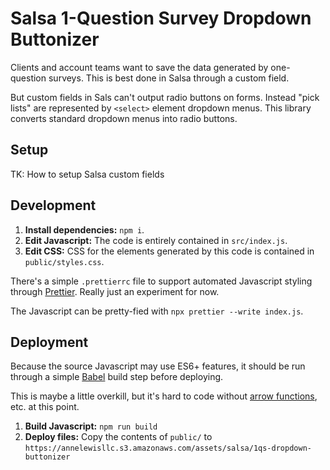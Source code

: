 # Salsa 1-Question Survey Dropdown Buttonizer

Clients and account teams want to save the data generated by one-question surveys. This is best done in Salsa through a custom field.

But custom fields in Sals can't output radio buttons on forms. Instead "pick lists" are represented by `<select>` element dropdown menus. This library converts standard dropdown menus into radio buttons.

## Setup

TK: How to setup Salsa custom fields

## Development

1. **Install dependencies:** `npm i`.
2. **Edit Javascript:** The code is entirely contained in `src/index.js`.
3. **Edit CSS:** CSS for the elements generated by this code is contained in `public/styles.css`.

There's a simple `.prettierrc` file to support automated Javascript styling through [Prettier](https://prettier.io/). Really just an experiment for now.

The Javascript can be pretty-fied with `npx prettier --write index.js`.

## Deployment

Because the source Javascript may use ES6+ features, it should be run through a simple [Babel](https://babeljs.io/) build step before deploying.

This is maybe a little overkill, but it's hard to code without [arrow functions](https://developer.mozilla.org/en-US/docs/Web/JavaScript/Reference/Functions/Arrow_functions), etc. at this point.

1. **Build Javascript:** `npm run build`
2. **Deploy files:** Copy the contents of `public/` to `https://annelewisllc.s3.amazonaws.com/assets/salsa/1qs-dropdown-buttonizer`


